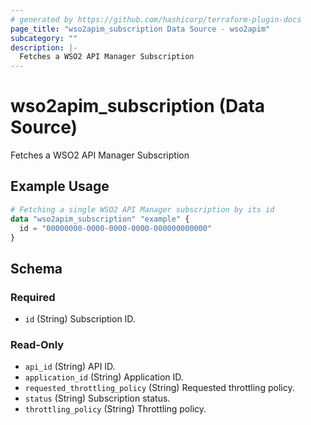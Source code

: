 ```yaml
---
# generated by https://github.com/hashicorp/terraform-plugin-docs
page_title: "wso2apim_subscription Data Source - wso2apim"
subcategory: ""
description: |-
  Fetches a WSO2 API Manager Subscription
---
```


# wso2apim_subscription (Data Source)

Fetches a WSO2 API Manager Subscription

## Example Usage

```terraform
# Fetching a single WSO2 API Manager subscription by its id
data "wso2apim_subscription" "example" {
  id = "00000000-0000-0000-0000-000000000000"
}
```

<!-- schema generated by tfplugindocs -->
## Schema

### Required

- `id` (String) Subscription ID.

### Read-Only

- `api_id` (String) API ID.
- `application_id` (String) Application ID.
- `requested_throttling_policy` (String) Requested throttling policy.
- `status` (String) Subscription status.
- `throttling_policy` (String) Throttling policy.
